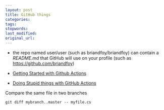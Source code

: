 ```yaml
---
layout: post
title: GitHub things
categories:
tags:
stopwords:
last_modified:
original_url:
---
```


<!--more-->

* the repo named user/user (such as briandfoy/briandfoy) can contain a _README.md_ that GitHub will use on your profile (such as https://github.com/briandfoy)

* [Getting Started with Github Actions](https://itnext.io/getting-started-with-github-actions-fe94167dbc6d)

* [Doing Stupid things with GitHub Actions](https://devopsdirective.com/posts/2020/07/stupid-github-actions/)

Compare the same file in two branches

	git diff mybranch..master -- myfile.cs
